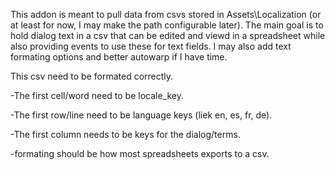 This addon is meant to pull data from csvs stored in Assets\Localization (or at least for now, I may make the path configurable later). 
The main goal is to hold dialog text in a csv that can be edited and viewd in a spreadsheet while also providing events to use these
for text fields. I may also add text formating options and better autowarp if I have time. 

This csv need to be formated correctly. 

-The first cell/word need to be locale_key. 

-The first row/line need to be language keys (liek en, es, fr, de).

-The first column needs to be keys for the dialog/terms.

-formating should be how most spreadsheets exports to a csv.


